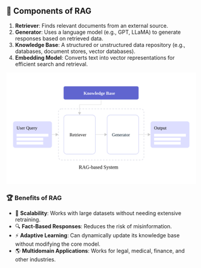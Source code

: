 ## 🔩 Components of RAG

1. **Retriever**: Finds relevant documents from an external source.
2. **Generator**: Uses a language model (e.g., GPT, LLaMA) to generate responses based on retrieved data.
3. **Knowledge Base**: A structured or unstructured data repository (e.g., databases, document stores, vector databases).
4. **Embedding Model**: Converts text into vector representations for efficient search and retrieval.

![RAG-info](assets/RAG-info.png)

### 🏆 Benefits of RAG
- 🚀 **Scalability**: Works with large datasets without needing extensive retraining.
- 🔍 **Fact-Based Responses**: Reduces the risk of misinformation.
- ⚡  **Adaptive Learning**: Can dynamically update its knowledge base without modifying the core model.
- 🌎 **Multidomain Applications**: Works for legal, medical, finance, and other industries.
